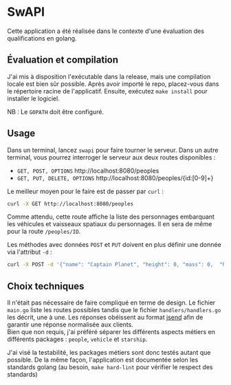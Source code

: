 # SwAPI

Cette application a été réalisée dans le contexte d'une évaluation des qualifications en golang.

## Évaluation et compilation
J'ai mis à disposition l'exécutable dans la release, mais une compilation locale est bien sûr possible. Après avoir importé le repo, placez-vous dans le répertoire racine de l'applicatif. Ensuite, exécutez `make install` pour installer le logiciel.

NB : Le `GOPATH` doit être configuré.

## Usage
Dans un terminal, lancez `swapi` pour faire tourner le serveur.
Dans un autre terminal, vous pourrez interroger le serveur aux deux routes disponibles :
* `GET, POST, OPTIONS` http://localhost:8080/peoples
* `GET, PUT, DELETE, OPTIONS` http://localhost:8080/peoples/{id:[0-9]+}


Le meilleur moyen pour le faire est de passer par `curl` :
```sh
curl -X GET http://localhost:8080/peoples
```

Comme attendu, cette route affiche la liste des personnages embarquant les véhicules et vaisseaux spatiaux du personnages. Il en sera de même pour la route `/peoples/ID`.

Les méthodes avec données `POST` et `PUT` doivent en plus définir une donnée via l'attribut `-d` :
```sh
curl -X POST -d '{"name": "Captain Planet", "height": 0, "mass": 0,  "hair": "unknown", "skin": "unknown", "eye": "unknown", "birth_year": "unknown", "gender": "female", "homeworld": 28, "films": "", "species": "", "vehicles": [], "starships": [], "url": "/captain"}' http://localhost:8080/peoples
```


## Choix techniques
Il n'était pas nécessaire de faire compliqué en terme de design. Le fichier `main.go` liste les routes possibles tandis que le fichier `handlers/handlers.go` les décrit, une à une. Les réponses obéissent au format [jsend](https://github.com/omniti-labs/jsend) afin de garantir une réponse normalisée aux clients.  
Bien que non requis, j'ai préféré séparer les différents aspects métiers en différents packages : `people`, `vehicle` et `starship`.

J'ai visé la testabilité, les packages métiers sont donc testés autant que possible. De la même façon, l'application est documentée selon les standards golang (au besoin, `make hard-lint` pour vérifier le respect des standards)

